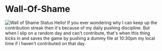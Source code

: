 # Wall-Of-Shame
![Wall of Shame Status](https://github.com/WillyPhan06/wall-of-shame/actions/workflows/shame.yml/badge.svg)
Hello! If you ever wondering why I can keep up the contribution streak then it's because of my daily pushing discipline. But when I slip on a random day and can't contribute, that's when this thing kicks in and saves the game by pushing a dummy file at 10:30pm my local time if i haven't contributed on that day.
